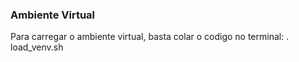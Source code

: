 ### Ambiente Virtual
Para carregar o ambiente virtual, basta colar o codigo no terminal:
. load_venv.sh


